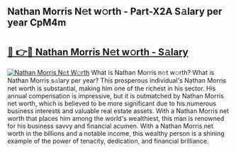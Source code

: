## Nathan Morris N𝚎t w𝚘rth - Part-X2A S𝚊lary per year CpM4m

# <h2><a href="http://gc1jyg.nevu.top/?p=Nathan+Morris">🔗 👉🔴 Nathan Morris N𝚎t w𝚘rth - S𝚊lary</a></h2>

[![Nathan Morris N𝚎t W𝚘rth](https://i.imgur.com/Oavwk0R.jpeg)](http://gc1jyg.nevu.top/?p=Nathan+Morris)
What is Nathan Morris n𝚎t w𝚘rth? What is Nathan Morris s𝚊lary per year?
This prosperous individual's Nathan Morris net worth is substantial, making him one of the richest in his sector. His annual compensation is impressive, but it is outmatched by Nathan Morris net worth, which is believed to be more significant due to his numerous business interests and valuable real estate assets. With a Nathan Morris net worth that places him among the world's wealthiest, this man is renowned for his business savvy and financial acumen. With a Nathan Morris net worth in the billions and a notable income, this wealthy person is a shining example of the power of tenacity, dedication, and financial brilliance.
